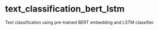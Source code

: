# text_classification_bert_lstm
Text classification using pre-trained BERT embedding and LSTM classifier. 
